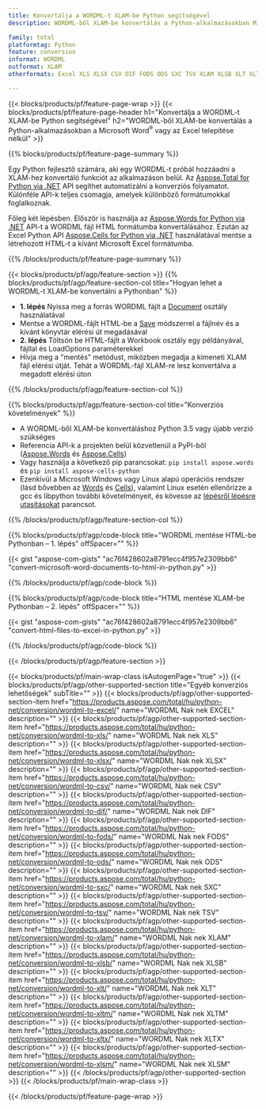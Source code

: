 ```yaml
---
title: Konvertálja a WORDML-t XLAM-be Python segítségével
description: WORDML-ből XLAM-be konvertálás a Python-alkalmazásokban Microsoft Word vagy Excel használata nélkül 

family: total
platformtag: Python
feature: conversion
informat: WORDML
outformat: XLAM
otherformats: Excel XLS XLSX CSV DIF FODS ODS SXC TSV XLAM XLSB XLT XLTM XLSM XLTX

---
```

{{< blocks/products/pf/feature-page-wrap >}}
{{< blocks/products/pf/feature-page-header h1="Konvertálja a WORDML-t XLAM-be Python segítségével" h2="WORDML-ből XLAM-be konvertálás a Python-alkalmazásokban a Microsoft Word<sup>&reg;</sup> vagy az Excel telepítése nélkül" >}}

{{% blocks/products/pf/feature-page-summary %}}

Egy Python fejlesztő számára, aki egy WORDML-t próbál hozzáadni a XLAM-hez konvertáló funkciót az alkalmazáson belül. Az [Aspose.Total for Python via .NET](https://products.aspose.com/total/python-net/) API segíthet automatizálni a konverziós folyamatot. Különféle API-k teljes csomagja, amelyek különböző formátumokkal foglalkoznak.

Főleg két lépésben. Először is használja az [Aspose.Words for Python via .NET](https://products.aspose.com/words/python-net/) API-t a WORDML fájl HTML formátumba konvertálásához. Ezután az Excel Python API [Aspose.Cells for Python via .NET](https://products.aspose.com/cells/python-net/) használatával mentse a létrehozott HTML-t a kívánt Microsoft Excel formátumba. 

{{% /blocks/products/pf/feature-page-summary %}}

{{< blocks/products/pf/agp/feature-section >}}
{{% blocks/products/pf/agp/feature-section-col title="Hogyan lehet a WORDML-t XLAM-be konvertálni a Pythonban" %}}
- **1. lépés** Nyissa meg a forrás WORDML fájlt a [Document](https://reference.aspose.com/words/python-net/aspose.words/document/) osztály használatával
- Mentse a WORDML-fájlt HTML-be a [Save](https://reference.aspose.com/words/python-net/aspose.words/document/save/) módszerrel a fájlnév és a kívánt könyvtár elérési út megadásával
-  **2. lépés** Töltsön be HTML-fájlt a Workbook osztály egy példányával, fájllal és LoadOptions paraméterekkel
-  Hívja meg a "mentés" metódust, miközben megadja a kimeneti XLAM fájl elérési útját. Tehát a WORDML-fájl XLAM-re lesz konvertálva a megadott elérési úton

{{% /blocks/products/pf/agp/feature-section-col %}}

{{% blocks/products/pf/agp/feature-section-col title="Konverziós követelmények" %}}

- A WORDML-ből XLAM-be konvertáláshoz Python 3.5 vagy újabb verzió szükséges
- Referencia API-k a projekten belül közvetlenül a PyPI-ből ([Aspose.Words](https://pypi.org/project/aspose-words/) és [Aspose.Cells](https://pypi.org/project/aspose-cells-python/))
-  Vagy használja a következő pip parancsokat: ```pip install aspose.words``` és ```pip install aspose-cells-python``` 
-  Ezenkívül a Microsoft Windows vagy Linux alapú operációs rendszer (lásd bővebben az [Words](https://docs.aspose.com/words/python-net/system-requirements/) és [Cells](https://docs.aspose.com/cells/python-net/getting-started/#installation)), valamint Linux esetén ellenőrizze a gcc és libpython további követelményeit, és kövesse az [lépésről lépésre utasításokat](https://docs.aspose.com/words/python-net/installation/) parancsot.
 

{{% /blocks/products/pf/agp/feature-section-col %}}

{{% blocks/products/pf/agp/code-block title="WORDML mentése HTML-be Pythonban – 1. lépés" offSpacer="" %}}

{{< gist "aspose-com-gists" "ac76f428602a8791ecc4f957e2309bb6" "convert-microsoft-word-documents-to-html-in-python.py" >}}

{{% /blocks/products/pf/agp/code-block %}}

{{% blocks/products/pf/agp/code-block title="HTML mentése XLAM-be Pythonban – 2. lépés" offSpacer="" %}}

{{< gist "aspose-com-gists" "ac76f428602a8791ecc4f957e2309bb6" "convert-html-files-to-excel-in-python.py" >}}

{{% /blocks/products/pf/agp/code-block %}}

{{< /blocks/products/pf/agp/feature-section >}}

{{< blocks/products/pf/main-wrap-class isAutogenPage="true" >}}
{{< blocks/products/pf/agp/other-supported-section title="Egyéb konverziós lehetőségek" subTitle="" >}}
{{< blocks/products/pf/agp/other-supported-section-item href="https://products.aspose.com/total/hu/python-net/conversion/wordml-to-excel/" name="WORDML Nak nek EXCEL" description="" >}}
{{< blocks/products/pf/agp/other-supported-section-item href="https://products.aspose.com/total/hu/python-net/conversion/wordml-to-xls/" name="WORDML Nak nek XLS" description="" >}}
{{< blocks/products/pf/agp/other-supported-section-item href="https://products.aspose.com/total/hu/python-net/conversion/wordml-to-xlsx/" name="WORDML Nak nek XLSX" description="" >}}
{{< blocks/products/pf/agp/other-supported-section-item href="https://products.aspose.com/total/hu/python-net/conversion/wordml-to-csv/" name="WORDML Nak nek CSV" description="" >}}
{{< blocks/products/pf/agp/other-supported-section-item href="https://products.aspose.com/total/hu/python-net/conversion/wordml-to-dif/" name="WORDML Nak nek DIF" description="" >}}
{{< blocks/products/pf/agp/other-supported-section-item href="https://products.aspose.com/total/hu/python-net/conversion/wordml-to-fods/" name="WORDML Nak nek FODS" description="" >}}
{{< blocks/products/pf/agp/other-supported-section-item href="https://products.aspose.com/total/hu/python-net/conversion/wordml-to-ods/" name="WORDML Nak nek ODS" description="" >}}
{{< blocks/products/pf/agp/other-supported-section-item href="https://products.aspose.com/total/hu/python-net/conversion/wordml-to-sxc/" name="WORDML Nak nek SXC" description="" >}}
{{< blocks/products/pf/agp/other-supported-section-item href="https://products.aspose.com/total/hu/python-net/conversion/wordml-to-tsv/" name="WORDML Nak nek TSV" description="" >}}
{{< blocks/products/pf/agp/other-supported-section-item href="https://products.aspose.com/total/hu/python-net/conversion/wordml-to-xlam/" name="WORDML Nak nek XLAM" description="" >}}
{{< blocks/products/pf/agp/other-supported-section-item href="https://products.aspose.com/total/hu/python-net/conversion/wordml-to-xlsb/" name="WORDML Nak nek XLSB" description="" >}}
{{< blocks/products/pf/agp/other-supported-section-item href="https://products.aspose.com/total/hu/python-net/conversion/wordml-to-xlt/" name="WORDML Nak nek XLT" description="" >}}
{{< blocks/products/pf/agp/other-supported-section-item href="https://products.aspose.com/total/hu/python-net/conversion/wordml-to-xltm/" name="WORDML Nak nek XLTM" description="" >}}
{{< blocks/products/pf/agp/other-supported-section-item href="https://products.aspose.com/total/hu/python-net/conversion/wordml-to-xltx/" name="WORDML Nak nek XLTX" description="" >}}
{{< blocks/products/pf/agp/other-supported-section-item href="https://products.aspose.com/total/hu/python-net/conversion/wordml-to-xlsm/" name="WORDML Nak nek XLSM" description="" >}}
{{< /blocks/products/pf/agp/other-supported-section >}}
{{< /blocks/products/pf/main-wrap-class >}}

{{< /blocks/products/pf/feature-page-wrap >}}